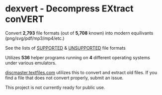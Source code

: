 # dexvert - **D**ecompress **EX**tract con**VERT**
Convert **2,793** file formats (out of **5,708** known) into modern equilivants (png/svg/pdf/mp3/mp4/etc.)

See the lists of [SUPPORTED](SUPPORTED.md) & [UNSUPPORTED](UNSUPPORTED.md) file formats

Utilizes **536** helper programs running on **4** different operating systems under various emulators.

[discmaster.textfiles.com](http://discmaster.textfiles.com/) utilizes this to convert and extract old files. If you find a file that does not convert properly, submit an issue.

This project is not currently ready for public use.
